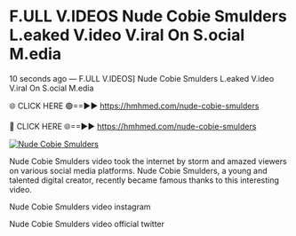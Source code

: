 # F.ULL V.IDEOS Nude Cobie Smulders L.eaked V.ideo V.iral On S.ocial M.edia

10 seconds ago — F.ULL V.IDEOS] Nude Cobie Smulders L.eaked V.ideo V.iral On S.ocial M.edia

🌐 CLICK HERE 🟢==►► https://hmhmed.com/nude-cobie-smulders

🔴 CLICK HERE 🌐==►► https://hmhmed.com/nude-cobie-smulders

[![Nude Cobie Smulders](https://i.imgur.com/dJHk4Zq.gif)](https://hmhmed.com/nude-cobie-smulders)

Nude Cobie Smulders video took the internet by storm and amazed viewers on various social media platforms. Nude Cobie Smulders, a young and talented digital creator, recently became famous thanks to this interesting video.

Nude Cobie Smulders video instagram

Nude Cobie Smulders video official twitter